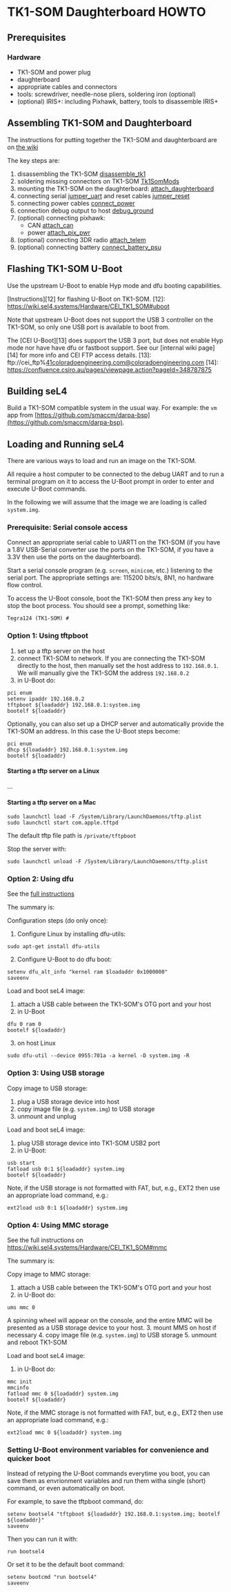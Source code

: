 # TK1-SOM Daughterboard HOWTO #

## Prerequisites ##

### Hardware ###
- TK1-SOM and power plug
- daughterboard
- appropriate cables and connectors
- tools: screwdriver, needle-nose pliers, soldering iron (optional)
- (optional) IRIS+: including Pixhawk, battery, tools to disassemble IRIS+

## Assembling TK1-SOM and Daughterboard ##

The instructions for putting together the TK1-SOM and daughterboard are on
[the wiki](https://wiki.sel4.systems/Hardware/CEI_TK1_SOM/Daughter-Board)

The key steps are:

1. disassembling the TK1-SOM [disassemble\_tk1][1]
2. soldering missing connectors on TK1-SOM [Tk1SomMods][2]
3. mounting the TK1-SOM on the daughterboard: [attach\_daughterboard][3]
4. connecting serial [jumper\_uart][4] and reset cables [jumper\_reset][5]
5. connecting power cables [connect\_power][6]
6. connection debug output to host [debug\_ground][7]
7. (optional) connecting pixhawk: 
	* CAN [attach\_can][8]
	* power [attach\_pix\_pwr][9]
8. (optional) connecting 3DR radio [attach\_telem][10]
9. (optional) connecting battery [connect\_battery\_psu][11]

[1]: https://wiki.sel4.systems/Hardware/CEI_TK1_SOM/Daughter-Board#disassemble_tk1
[2]: https://wiki.sel4.systems/Hardware/CEI_TK1_SOM/Tk1SomMods
[3]: https://wiki.sel4.systems/Hardware/CEI_TK1_SOM/Daughter-Board#attach_daughterboard
[4]: https://wiki.sel4.systems/Hardware/CEI_TK1_SOM/Daughter-Board#jumper_uart
[5]: https://wiki.sel4.systems/Hardware/CEI_TK1_SOM/Daughter-Board#jumper_reset
[6]: https://wiki.sel4.systems/Hardware/CEI_TK1_SOM/Daughter-Board#connect_power
[7]: https://wiki.sel4.systems/Hardware/CEI_TK1_SOM/Daughter-Board#debug_ground
[8]: https://wiki.sel4.systems/Hardware/CEI_TK1_SOM/Daughter-Board#attach_can
[9]: https://wiki.sel4.systems/Hardware/CEI_TK1_SOM/Daughter-Board#attach_pix_pwr
[10]: https://wiki.sel4.systems/Hardware/CEI_TK1_SOM/Daughter-Board#attach_telem
[11]: https://wiki.sel4.systems/Hardware/CEI_TK1_SOM/Daughter-Board#connect_battery_psu


## Flashing TK1-SOM U-Boot ##

Use the upstream U-Boot to enable Hyp mode and dfu booting capabilities.

[Instructions][12] for flashing U-Boot on TK1-SOM.
[12]: https://wiki.sel4.systems/Hardware/CEI_TK1_SOM#uboot


Note that upstream U-Boot does not support the USB 3 controller on the TK1-SOM, so only one USB port is available to boot from.

The [CEI U-Boot][13] does support the USB 3 port, but does not enable Hyp mode nor have have dfu or fastboot support.  See our [internal wiki page][14] for more info and CEI FTP access details.
[13]: ftp://cei_ftp%41coloradoengineering.com@coloradoengineering.com
[14]: https://confluence.csiro.au/pages/viewpage.action?pageId=348787875

## Building seL4 ##

Build a TK1-SOM compatible system in the usual way.  For example: the `vm` app from [https://github.com/smaccm/darpa-bsp](https://github.com/smaccm/darpa-bsp).

## Loading and Running seL4 ##

There are various ways to load and run an image on the TK1-SOM.

All require a host computer to be connected to the debug UART and to run a terminal program on it to access the U-Boot prompt in order to enter and execute U-Boot commands.

In the following we will assume that the image we are loading is called `system.img`.

### Prerequisite: Serial console access ###

Connect an appropriate serial cable to UART1 on the TK1-SOM (if you have a 1.8V USB-Serial converter use the ports on the TK1-SOM, if you have a 3.3V then use the ports on the daughterboard).

Start a serial console program (e.g. `screen`, `minicom`, etc.) listening to the serial port. The appropriate settings are: 115200 bits/s, 8N1, no hardware flow control.

To access the U-Boot console, boot the TK1-SOM then press any key to stop the boot process.  You should see a prompt, something like:

```
Tegra124 (TK1-SOM) # 
```

### Option 1: Using tftpboot ###

1. set up a tftp server on the host
2. connect TK1-SOM to network. If you are connecting the TK1-SOM directly to the host, then manually set the host address to `192.168.0.1`.  We will manually give the TK1-SOM the address `192.168.0.2`
3. in U-Boot do:
```
pci enum
setenv ipaddr 192.168.0.2
tftpboot ${loadaddr} 192.168.0.1:system.img
bootelf ${loadaddr}
```

Optionally, you can also set up a DHCP server and automatically provide the TK1-SOM an address.  In this case the U-Boot steps become:
```
pci enum
dhcp ${loadaddr} 192.168.0.1:system.img
bootelf ${loadaddr}
```

#### Starting a tftp server on a Linux ####

...

#### Starting a tftp server on a Mac ####

```
sudo launchctl load -F /System/Library/LaunchDaemons/tftp.plist
sudo launchctl start com.apple.tftpd
```

The default tftp file path is `/private/tftpboot`

Stop the server with:
```
sudo launchctl unload -F /System/Library/LaunchDaemons/tftp.plist
```

### Option 2: Using dfu ###

See the [full instructions](https://wiki.sel4.systems/Hardware/CEI_TK1_SOM#dfu)

The summary is:

Configuration steps (do only once):

1. Configure Linux by installing dfu-utils:
```
sudo apt-get install dfu-utils
```
2. Configure U-Boot to do dfu boot:
```
setenv dfu_alt_info "kernel ram $loadaddr 0x1000000"
saveenv
```

Load and boot seL4 image:

1. attach a USB cable between the TK1-SOM's OTG port and your host
2. in U-Boot
```
dfu 0 ram 0
bootelf ${loadaddr}
```
3. on host Linux
```
sudo dfu-util --device 0955:701a -a kernel -D system.img -R
```

### Option 3: Using USB storage ###

Copy image to USB storage:

1. plug a USB storage device into host
2. copy image file (e.g. `system.img`) to USB storage
3. unmount and unplug

Load and boot seL4 image:

1. plug USB storage device into TK1-SOM USB2 port
2. in U-Boot:
```
usb start
fatload usb 0:1 ${loadaddr} system.img
bootelf ${loadaddr}
```

Note, if the USB storage is not formatted with FAT, but, e.g., EXT2 then use an appropriate load command, e.g.:
```
ext2load usb 0:1 ${loadaddr} system.img
```


### Option 4: Using MMC storage ###

See the full instructions on https://wiki.sel4.systems/Hardware/CEI_TK1_SOM#mmc

The summary is:

Copy image to MMC storage:

1. attach a USB cable between the TK1-SOM's OTG port and your host
2. in U-Boot do:
```
ums mmc 0
```
A spinning wheel will appear on the console, and the entire MMC will be presented as a USB storage device to your host. 
3. mount MMS on host if necessary
4. copy image file (e.g. `system.img`) to USB storage
5. unmount and reboot TK1-SOM

Load and boot seL4 image:

1. in U-Boot do:
```
mmc init
mmcinfo
fatload mmc 0 ${loadaddr} system.img
bootelf ${loadaddr}
```

Note, if the MMC storage is not formatted with FAT, but, e.g., EXT2 then use an appropriate load command, e.g.:
```
ext2load mmc 0 ${loadaddr} system.img
```

### Setting U-Boot environment variables for convenience and quicker boot ###

Instead of retyping the U-Boot commands everytime you boot, you can save them as envrionment variables and run them witha  single (short) command, or even automatically on boot.

For example, to save the tftpboot command, do:

```
setenv bootsel4 "tftpboot ${loadaddr} 192.168.0.1:system.img; bootelf ${loadaddr}"
saveenv
```

Then you can run it with:
```
run bootsel4
```

Or set it to be the default boot command:
```
setenv bootcmd "run bootsel4"
saveenv
```

